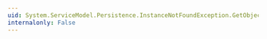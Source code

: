 ```yaml
---
uid: System.ServiceModel.Persistence.InstanceNotFoundException.GetObjectData(System.Runtime.Serialization.SerializationInfo,System.Runtime.Serialization.StreamingContext)
internalonly: False
---
```

